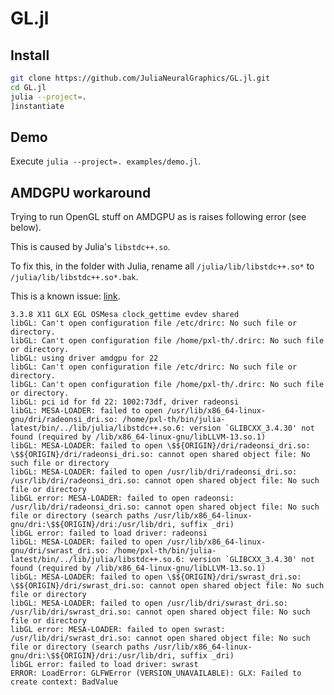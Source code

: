# GL.jl

## Install

```bash
git clone https://github.com/JuliaNeuralGraphics/GL.jl.git
cd GL.jl
julia --project=.
]instantiate
```

## Demo

Execute `julia --project=. examples/demo.jl`.

## AMDGPU workaround

Trying to run OpenGL stuff on AMDGPU as is raises following error (see below).

This is caused by Julia's `libstdc++.so`.

To fix this, in the folder with Julia, rename all `/julia/lib/libstdc++.so*` to `/julia/lib/libstdc++.so*.bak`.

This is a known issue: [link](https://github.com/JuliaGL/GLFW.jl/issues/198).


```
3.3.8 X11 GLX EGL OSMesa clock_gettime evdev shared
libGL: Can't open configuration file /etc/drirc: No such file or directory.
libGL: Can't open configuration file /home/pxl-th/.drirc: No such file or directory.
libGL: using driver amdgpu for 22
libGL: Can't open configuration file /etc/drirc: No such file or directory.
libGL: Can't open configuration file /home/pxl-th/.drirc: No such file or directory.
libGL: pci id for fd 22: 1002:73df, driver radeonsi
libGL: MESA-LOADER: failed to open /usr/lib/x86_64-linux-gnu/dri/radeonsi_dri.so: /home/pxl-th/bin/julia-latest/bin/../lib/julia/libstdc++.so.6: version `GLIBCXX_3.4.30' not found (required by /lib/x86_64-linux-gnu/libLLVM-13.so.1)
libGL: MESA-LOADER: failed to open \$${ORIGIN}/dri/radeonsi_dri.so: \$${ORIGIN}/dri/radeonsi_dri.so: cannot open shared object file: No such file or directory
libGL: MESA-LOADER: failed to open /usr/lib/dri/radeonsi_dri.so: /usr/lib/dri/radeonsi_dri.so: cannot open shared object file: No such file or directory
libGL error: MESA-LOADER: failed to open radeonsi: /usr/lib/dri/radeonsi_dri.so: cannot open shared object file: No such file or directory (search paths /usr/lib/x86_64-linux-gnu/dri:\$${ORIGIN}/dri:/usr/lib/dri, suffix _dri)
libGL error: failed to load driver: radeonsi
libGL: MESA-LOADER: failed to open /usr/lib/x86_64-linux-gnu/dri/swrast_dri.so: /home/pxl-th/bin/julia-latest/bin/../lib/julia/libstdc++.so.6: version `GLIBCXX_3.4.30' not found (required by /lib/x86_64-linux-gnu/libLLVM-13.so.1)
libGL: MESA-LOADER: failed to open \$${ORIGIN}/dri/swrast_dri.so: \$${ORIGIN}/dri/swrast_dri.so: cannot open shared object file: No such file or directory
libGL: MESA-LOADER: failed to open /usr/lib/dri/swrast_dri.so: /usr/lib/dri/swrast_dri.so: cannot open shared object file: No such file or directory
libGL error: MESA-LOADER: failed to open swrast: /usr/lib/dri/swrast_dri.so: cannot open shared object file: No such file or directory (search paths /usr/lib/x86_64-linux-gnu/dri:\$${ORIGIN}/dri:/usr/lib/dri, suffix _dri)
libGL error: failed to load driver: swrast
ERROR: LoadError: GLFWError (VERSION_UNAVAILABLE): GLX: Failed to create context: BadValue
```
